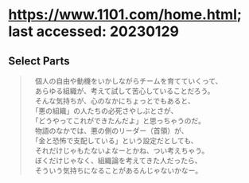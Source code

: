 # https://www.1101.com/home.html; last accessed: 20230129

## Select Parts

>　個人の自由や動機をいかしながらチームを育てていくって、<br/>
>　あらゆる組織が、考えて試して苦心していることだろう。<br/>
>　そんな気持ちが、心のなかにちょっとでもあると、<br/>
>　「悪の組織」の人たちの必死さやしぶとさが、<br/>
>　「どうやってこれができたんだよ」と思っちゃうのだ。<br/>
>　物語のなかでは、悪の側のリーダー（首領）が、<br/>
>　「金と恐怖で支配している」という設定だとしても、<br/>
>　それだけじゃもたないよなーとかね、つい考えちゃう。<br/>
>　ぼくだけじゃなく、組織論を考えてきた人だったら、<br/>
>　そういう気持ちになることがあるんじゃないかなー。
